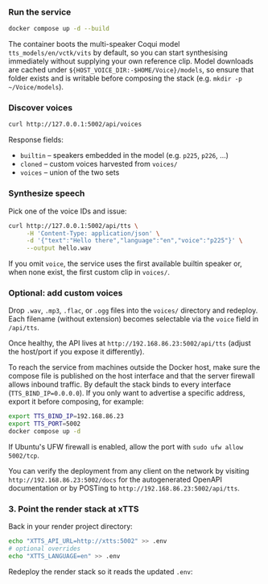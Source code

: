 
### Run the service

```bash
docker compose up -d --build
```

The container boots the multi-speaker Coqui model `tts_models/en/vctk/vits` by default, so you can start synthesising immediately without supplying your own reference clip. Model downloads are cached under `${HOST_VOICE_DIR:-$HOME/Voice}/models`, so ensure that folder exists and is writable before composing the stack (e.g. `mkdir -p ~/Voice/models`).

### Discover voices

```bash
curl http://127.0.0.1:5002/api/voices
```

Response fields:

- `builtin` – speakers embedded in the model (e.g. `p225`, `p226`, …)
- `cloned` – custom voices harvested from `voices/`
- `voices` – union of the two sets

### Synthesize speech

Pick one of the voice IDs and issue:

```bash
curl http://127.0.0.1:5002/api/tts \
     -H 'Content-Type: application/json' \
     -d '{"text":"Hello there","language":"en","voice":"p225"}' \
     --output hello.wav
```

If you omit `voice`, the service uses the first available builtin speaker or, when none exist, the first custom clip in `voices/`.

### Optional: add custom voices

Drop `.wav`, `.mp3`, `.flac`, or `.ogg` files into the `voices/` directory and redeploy. Each filename (without extension) becomes selectable via the `voice` field in `/api/tts`.

Once healthy, the API lives at `http://192.168.86.23:5002/api/tts` (adjust the host/port if you expose it differently).

To reach the service from machines outside the Docker host, make sure the compose file is
published on the host interface and that the server firewall allows inbound traffic.  By
default the stack binds to every interface (`TTS_BIND_IP=0.0.0.0`).  If you only want to
advertise a specific address, export it before composing, for example:

```bash
export TTS_BIND_IP=192.168.86.23
export TTS_PORT=5002
docker compose up -d
```

If Ubuntu's UFW firewall is enabled, allow the port with `sudo ufw allow 5002/tcp`.

You can verify the deployment from any client on the network by visiting
`http://192.168.86.23:5002/docs` for the autogenerated OpenAPI documentation or by POSTing
to `http://192.168.86.23:5002/api/tts`.

### 3. Point the render stack at xTTS

Back in your render project directory:

```bash
echo "XTTS_API_URL=http://xtts:5002" >> .env
# optional overrides
echo "XTTS_LANGUAGE=en" >> .env
```

Redeploy the render stack so it reads the updated `.env`:
